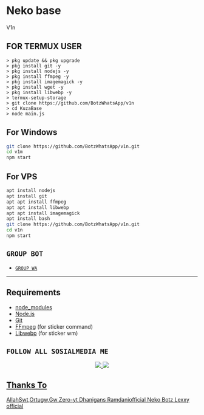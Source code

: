 # Neko base

V1n

## FOR TERMUX USER

```
> pkg update && pkg upgrade
> pkg install git -y
> pkg install nodejs -y
> pkg install ffmpeg -y
> pkg install imagemagick -y
> pkg install wget -y
> pkg install libwebp -y
> termux-setup-storage
> git clone https://github.com/BotzWhatsApp/v1n
> cd KuzaBase
> node main.js
```
## For Windows
```bash
git clone https://github.com/BotzWhatsApp/v1n.git
cd v1m
npm start
```
## For VPS
```bash
apt install nodejs 
apt install git 
apt apt install ffmpeg 
apt apt install libwebp 
apt apt install imagemagick
apt install bash
git clone https://github.com/BotzWhatsApp/v1n.git
cd v1n
npm start
```

## ```GROUP BOT```

- [`GROUP WA`](https://chat.whatsapp.com/G1dSWdhRhpaIUcook1Q6Ei)


---------

## Requirements

* [node_modules](https://github.com/BotzWhatsApp/node_modules/)
* [Node.js](https://nodejs.org/en/)
* [Git](https://git-scm.com/downloads)
* [FFmpeg](https://www.gyan.dev/ffmpeg/builds/) (for sticker command)
* [Libwebp](https://developers.google.com/speed/webp/download) (for sticker wm)


## ```FOLLOW ALL SOSIALMEDIA ME```
<p align="center"> 
<a href="https://wa.me/62895335751267"><img src="https://img.shields.io/badge/WhatsApp-25D366?style=for-the-badge&logo=whatsapp&logoColor=white" />
<a href="https://youtube.com/channel/UC88duvCVK3M_gAwGlQDDdYQ"><img src="https://img.shields.io/badge/YouTube ABIL BOTZ-ff0000?style=for-the-badge&logo=youtube&logoColor=ff000000&link=https://youtube.com/channel/UCJPqI5eVhKPXPL2V8y6pIDA" /><br>
</p>


## Thanks To
AllahSwt,Ortugw,Gw
Zero-yt
Dhanigans
Ramdaniofficial
Neko Botz
Lexxy official

